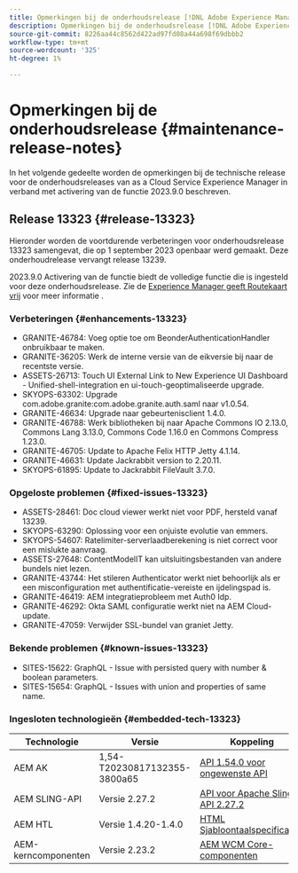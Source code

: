 ```yaml
---
title: Opmerkingen bij de onderhoudsrelease [!DNL Adobe Experience Manager] as a Cloud Service gekoppeld aan activering van 2023.9.0-functies.
description: Opmerkingen bij de onderhoudsrelease [!DNL Adobe Experience Manager] as a Cloud Service gekoppeld aan activering van 2023.9.0-functies.
source-git-commit: 8226aa44c8562d422ad97fd08a44a698f69dbbb2
workflow-type: tm+mt
source-wordcount: '325'
ht-degree: 1%

---
```


# Opmerkingen bij de onderhoudsrelease {#maintenance-release-notes}

In het volgende gedeelte worden de opmerkingen bij de technische release voor de onderhoudsreleases van as a Cloud Service Experience Manager in verband met activering van de functie 2023.9.0 beschreven.

## Release 13323 {#release-13323}

Hieronder worden de voortdurende verbeteringen voor onderhoudsrelease 13323 samengevat, die op 1 september 2023 openbaar werd gemaakt. Deze onderhoudrelease vervangt release 13239.

2023.9.0 Activering van de functie biedt de volledige functie die is ingesteld voor deze onderhoudsrelease. Zie de [Experience Manager geeft Routekaart vrij](https://experienceleague.adobe.com/docs/experience-manager-release-information/aem-release-updates/update-releases-roadmap.html) voor meer informatie .

### Verbeteringen {#enhancements-13323}

- GRANITE-46784: Voeg optie toe om BeonderAuthenticationHandler onbruikbaar te maken.
- GRANITE-36205: Werk de interne versie van de eikversie bij naar de recentste versie.
- ASSETS-26713: Touch UI External Link to New Experience UI Dashboard - Unified-shell-integration en ui-touch-geoptimaliseerde upgrade.
- SKYOPS-63302: Upgrade com.adobe.granite:com.adobe.granite.auth.saml naar v1.0.54.
- GRANITE-46634: Upgrade naar gebeurtenisclient 1.4.0.
- GRANITE-46788: Werk bibliotheken bij naar Apache Commons IO 2.13.0, Commons Lang 3.13.0, Commons Code 1.16.0 en Commons Compress 1.23.0.
- GRANITE-46705: Update to Apache Felix HTTP Jetty 4.1.14.
- GRANITE-46631: Update Jackrabbit version to 2.20.11.
- SKYOPS-61895: Update to Jackrabbit FileVault 3.7.0.

### Opgeloste problemen {#fixed-issues-13323}

- ASSETS-28461: Doc cloud viewer werkt niet voor PDF, hersteld vanaf 13239.
- SKYOPS-63290: Oplossing voor een onjuiste evolutie van emmers.
- SKYOPS-54607: Ratelimiter-serverlaadberekening is niet correct voor een mislukte aanvraag.
- ASSETS-27648: ContentModelIT kan uitsluitingsbestanden van andere bundels niet lezen.
- GRANITE-43744: Het stileren Authenticator werkt niet behoorlijk als er een misconfiguration met authentificatie-vereiste en ijdelingspad is.
- GRANITE-46419: AEM integratieprobleem met Auth0 Idp.
- GRANITE-46292: Okta SAML configuratie werkt niet na AEM Cloud-update.
- GRANITE-47059: Verwijder SSL-bundel van graniet Jetty.

### Bekende problemen {#known-issues-13323}

- SITES-15622: GraphQL - Issue with persisted query with number &amp; boolean parameters.
- SITES-15654: GraphQL - Issues with union and properties of same name.

### Ingesloten technologieën {#embedded-tech-13323}

| Technologie | Versie | Koppeling |
|---|---|---|
| AEM AK | 1,54-T20230817132355-3800a65 | [API 1.54.0 voor ongewenste API](https://www.javadoc.io/doc/org.apache.jackrabbit/oak-api/1.54.0/index.html) |
| AEM SLING-API | Versie 2.27.2 | [API voor Apache Sling API 2.27.2](https://www.javadoc.io/doc/org.apache.sling/org.apache.sling.api/latest/index.html) |
| AEM HTL | Versie 1.4.20-1.4.0 | [HTML Sjabloontaalspecificaties](https://github.com/adobe/htl-spec) |
| AEM-kerncomponenten | Versie 2.23.2 | [AEM WCM Core-componenten](https://github.com/adobe/aem-core-wcm-components) |
